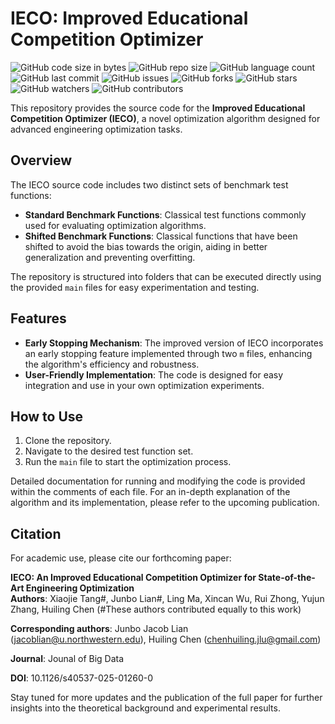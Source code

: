  # IECO: Improved Educational Competition Optimizer

![GitHub code size in bytes](https://img.shields.io/github/languages/code-size/junbolian/IECO)
![GitHub repo size](https://img.shields.io/github/repo-size/junbolian/IECO)
![GitHub language count](https://img.shields.io/github/languages/count/junbolian/IECO)
![GitHub last commit](https://img.shields.io/github/last-commit/junbolian/IECO)
![GitHub issues](https://img.shields.io/github/issues/junbolian/IECO)
![GitHub forks](https://img.shields.io/github/forks/junbolian/IECO)
![GitHub stars](https://img.shields.io/github/stars/junbolian/IECO)
![GitHub watchers](https://img.shields.io/github/watchers/junbolian/IECO)
![GitHub contributors](https://img.shields.io/github/contributors/junbolian/IECO)


This repository provides the source code for the **Improved Educational Competition Optimizer (IECO)**, a novel optimization algorithm designed for advanced engineering optimization tasks.

## Overview

The IECO source code includes two distinct sets of benchmark test functions:
- **Standard Benchmark Functions**: Classical test functions commonly used for evaluating optimization algorithms.
- **Shifted Benchmark Functions**: Classical functions that have been shifted to avoid the bias towards the origin, aiding in better generalization and preventing overfitting.

The repository is structured into folders that can be executed directly using the provided `main` files for easy experimentation and testing.

## Features

- **Early Stopping Mechanism**: The improved version of IECO incorporates an early stopping feature implemented through two `m` files, enhancing the algorithm's efficiency and robustness.
- **User-Friendly Implementation**: The code is designed for easy integration and use in your own optimization experiments.

## How to Use

1. Clone the repository.
2. Navigate to the desired test function set.
3. Run the `main` file to start the optimization process.

Detailed documentation for running and modifying the code is provided within the comments of each file. For an in-depth explanation of the algorithm and its implementation, please refer to the upcoming publication.

## Citation

For academic use, please cite our forthcoming paper:

**IECO: An Improved Educational Competition Optimizer for State-of-the-Art Engineering Optimization**  
**Authors**: Xiaojie Tang#, Junbo Lian#, Ling Ma, Xincan Wu, Rui Zhong, Yujun Zhang, Huiling Chen  (#These authors contributed equally to this work)

**Corresponding authors**: Junbo Jacob Lian (jacoblian@u.northwestern.edu), Huiling Chen (chenhuiling.jlu@gmail.com)

**Journal**: Jounal of Big Data

**DOI**: 10.1126/s40537-025-01260-0

Stay tuned for more updates and the publication of the full paper for further insights into the theoretical background and experimental results.
